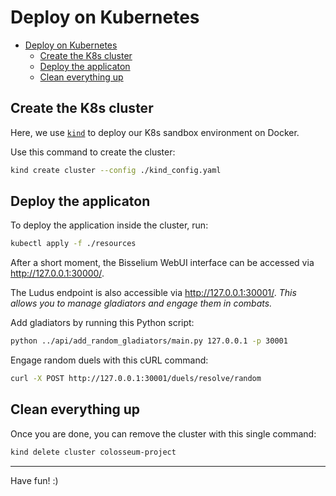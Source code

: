 # Deploy on Kubernetes

- [Deploy on Kubernetes](#deploy-on-kubernetes)
  - [Create the K8s cluster](#create-the-k8s-cluster)
  - [Deploy the applicaton](#deploy-the-applicaton)
  - [Clean everything up](#clean-everything-up)

## Create the K8s cluster

Here, we use [`kind`](https://kind.sigs.k8s.io/) to deploy our K8s sandbox environment on Docker.

Use this command to create the cluster:

```sh
kind create cluster --config ./kind_config.yaml
```

## Deploy the applicaton

To deploy the application inside the cluster, run:

```sh
kubectl apply -f ./resources
```

After a short moment, the Bisselium WebUI interface can be accessed via <http://127.0.0.1:30000/>.

The Ludus endpoint is also accessible via <http://127.0.0.1:30001/>. _This allows you to manage gladiators and engage them in combats._

Add gladiators by running this Python script:

```sh
python ../api/add_random_gladiators/main.py 127.0.0.1 -p 30001
```

Engage random duels with this cURL command:

```sh
curl -X POST http://127.0.0.1:30001/duels/resolve/random
```

## Clean everything up

Once you are done, you can remove the cluster with this single command:

```sh
kind delete cluster colosseum-project
```

---

Have fun! :)
